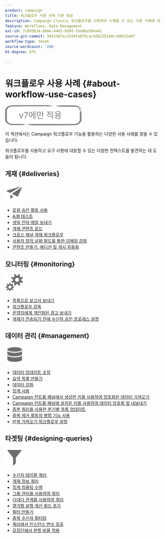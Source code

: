 ```yaml
---
product: campaign
title: 워크플로우 사용 사례 기본 정보
description: Campaign Classic 워크플로우를 사용하여 수행할 수 있는 사용 사례에 대해 자세히 알아보십시오.
feature: Workflows, Data Management
exl-id: 7c093b34-6b0e-4403-9d9d-fba9ba39ea41
source-git-commit: 381538fac319dfa075cac3db2252a9cc80b31e0f
workflow-type: tm+mt
source-wordcount: '206'
ht-degree: 67%

---
```


# 워크플로우 사용 사례 {#about-workflow-use-cases}

![](../../assets/v7-only.svg)

이 섹션에서는 Campaign 워크플로우 기능을 활용하는 다양한 사용 사례를 찾을 수 있습니다.

워크플로우를 사용하고 요구 사항에 대응할 수 있는 다양한 컨텍스트를 발견하는 데 도움이 됩니다.

## 게재 {#deliveries}

<img src="assets/do-not-localize/icon_send.svg" width="60px">

* [로컬 승인 활동 사용](using-the-local-approval-activity.md)
* [A/B 테스트](../../delivery/using/a-b-testing-use-case.md)
* [생일 전자 메일 보내기](sending-a-birthday-email.md)
* [게재 콘텐츠 로드](loading-delivery-content.md)
* [크로스 채널 게재 워크플로우](cross-channel-delivery-workflow.md)
* [사용자 정의 날짜 필드를 통한 이메일 강화](email-enrichment-with-custom-date-fields.md)
* [콘텐츠 만들기, 에디션 및 게시 자동화](../../delivery/using/automating-via-workflows.md#examples)

## 모니터링 {#monitoring}

<img src="assets/do-not-localize/icon_monitoring.svg" width="60px">

* [목록으로 보고서 보내기](sending-a-report-to-a-list.md)
* [워크플로우 감독](supervising-workflows.md)
* [운영자에게 개인화된 경고 보내기](sending-personalized-alerts-to-operators.md)
* [게재가 전송되기 전에 수신자 승인 프로세스 설정](using-the-local-approval-activity.md)

## 데이터 관리 {#management}

<img src="assets/do-not-localize/icon_manage.svg" width="60px">

* [데이터 업데이트 조정](coordinating-data-updates.md)
* [요약 목록 만들기](creating-a-summary-list.md)
* [데이터 강화](enriching-data.md)
* [집계 사용](using-aggregates.md)
* [Campaign 컨트롤 패널에서 생성한 키를 사용하여 암호화된 데이터 가져오기](../../platform/using/unzip-decrypt.md)
* [Campaign 컨트롤 패널에 설치된 키를 사용하여 데이터 암호화 및 내보내기](how-to-use-workflow-data.md#use-case-gpg-encrypt)
* [증분 쿼리를 사용한 분기별 목록 업데이트](quarterly-list-update.md)
* [중복 제거 활동의 병합 기능 사용](deduplication-merge.md)
* [반복 가져오기 워크플로우 설정](recurring-import-workflow.md)

##  타겟팅  {#designing-queries}

<img src="assets/do-not-localize/icon_filter.svg" width="60px">

* [수신자 테이블 쿼리](querying-recipient-table.md)
* [게재 정보 쿼리](querying-delivery-information.md)
* [집계 컴퓨팅 수행](performing-aggregate-computing.md)
* [그룹 관리를 사용하여 쿼리](querying-using-grouping-management.md)
* [다대다 관계를 사용하여 쿼리](querying-using-many-to-many-relationship.md)
* [열거형 유형 계산 필드 추가](adding-enumeration-type-calculated-field.md)
* [필터 만들기](creating-a-filter.md)
* [중복 수신자 필터링](filtering-duplicated-recipients.md)
* [쿼리에서 인스턴스 변수 호출](javascript-scripts-and-templates.md#calling-an-instance-variable-in-a-query)
* [모집단에서 분할 비율 적용](javascript-scripts-and-templates.md#example)
